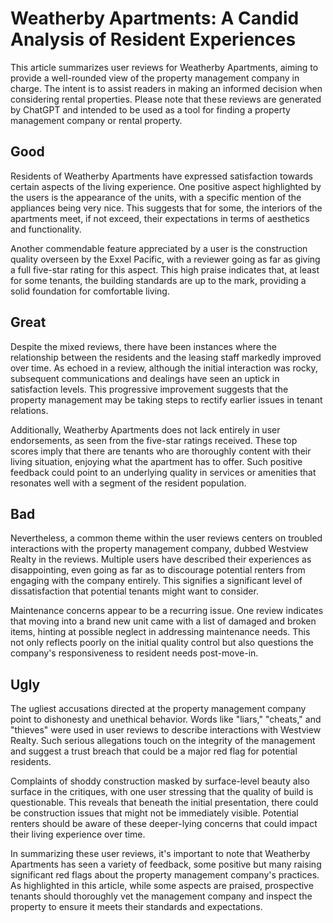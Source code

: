 # Weatherby Apartments: A Candid Analysis of Resident Experiences

This article summarizes user reviews for Weatherby Apartments, aiming to provide a well-rounded view of the property management company in charge. The intent is to assist readers in making an informed decision when considering rental properties. Please note that these reviews are generated by ChatGPT and intended to be used as a tool for finding a property management company or rental property.

## Good

Residents of Weatherby Apartments have expressed satisfaction towards certain aspects of the living experience. One positive aspect highlighted by the users is the appearance of the units, with a specific mention of the appliances being very nice. This suggests that for some, the interiors of the apartments meet, if not exceed, their expectations in terms of aesthetics and functionality. 

Another commendable feature appreciated by a user is the construction quality overseen by the Exxel Pacific, with a reviewer going as far as giving a full five-star rating for this aspect. This high praise indicates that, at least for some tenants, the building standards are up to the mark, providing a solid foundation for comfortable living.

## Great

Despite the mixed reviews, there have been instances where the relationship between the residents and the leasing staff markedly improved over time. As echoed in a review, although the initial interaction was rocky, subsequent communications and dealings have seen an uptick in satisfaction levels. This progressive improvement suggests that the property management may be taking steps to rectify earlier issues in tenant relations.

Additionally, Weatherby Apartments does not lack entirely in user endorsements, as seen from the five-star ratings received. These top scores imply that there are tenants who are thoroughly content with their living situation, enjoying what the apartment has to offer. Such positive feedback could point to an underlying quality in services or amenities that resonates well with a segment of the resident population.

## Bad

Nevertheless, a common theme within the user reviews centers on troubled interactions with the property management company, dubbed Westview Realty in the reviews. Multiple users have described their experiences as disappointing, even going as far as to discourage potential renters from engaging with the company entirely. This signifies a significant level of dissatisfaction that potential tenants might want to consider. 

Maintenance concerns appear to be a recurring issue. One review indicates that moving into a brand new unit came with a list of damaged and broken items, hinting at possible neglect in addressing maintenance needs. This not only reflects poorly on the initial quality control but also questions the company's responsiveness to resident needs post-move-in.

## Ugly

The ugliest accusations directed at the property management company point to dishonesty and unethical behavior. Words like "liars," "cheats," and "thieves" were used in user reviews to describe interactions with Westview Realty. Such serious allegations touch on the integrity of the management and suggest a trust breach that could be a major red flag for potential residents.

Complaints of shoddy construction masked by surface-level beauty also surface in the critiques, with one user stressing that the quality of build is questionable. This reveals that beneath the initial presentation, there could be construction issues that might not be immediately visible. Potential renters should be aware of these deeper-lying concerns that could impact their living experience over time.

In summarizing these user reviews, it's important to note that Weatherby Apartments has seen a variety of feedback, some positive but many raising significant red flags about the property management company's practices. As highlighted in this article, while some aspects are praised, prospective tenants should thoroughly vet the management company and inspect the property to ensure it meets their standards and expectations.